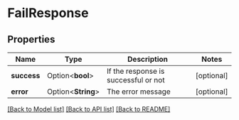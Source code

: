 # FailResponse

## Properties

Name | Type | Description | Notes
------------ | ------------- | ------------- | -------------
**success** | Option<**bool**> | If the response is successful or not | [optional]
**error** | Option<**String**> | The error message | [optional]

[[Back to Model list]](../README.md#documentation-for-models) [[Back to API list]](../README.md#documentation-for-api-endpoints) [[Back to README]](../README.md)


